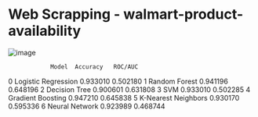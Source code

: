 # Web Scrapping - walmart-product-availability

![image](https://github.com/sandeep822/walmart-product-availability/assets/50867031/2e2938e5-c1c7-40a3-8c13-4f33f6addd5a)


                Model  Accuracy   ROC/AUC
0  Logistic Regression  0.933010  0.502180
1        Random Forest  0.941196  0.648196
2        Decision Tree  0.900601  0.631808
3                  SVM  0.933010  0.502285
4    Gradient Boosting  0.947210  0.645838
5  K-Nearest Neighbors  0.930170  0.595336
6       Neural Network  0.923989  0.468744
